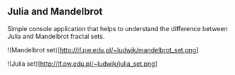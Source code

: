 ## Julia and Mandelbrot ##

Simple console application that helps to understand the difference between Julia and Mandelbrot fractal sets.

!(Mandelbrot set)[http://if.pw.edu.pl/~ludwik/mandelbrot_set.png]

!(Julia set)[http://if.pw.edu.pl/~ludwik/julia_set.png]